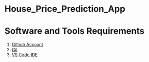 
# House_Price_Prediction_App
# Software and Tools Requirements

1. [Github Account](https://github.com/)
2. [Git](https://git-scm.com/)
3. [VS Code IDE](https://code.visualstudio.com/)
